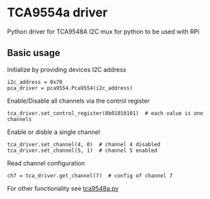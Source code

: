# TCA9554a driver

Python driver for TCA9548A I2C mux for python to be used with RPi

## Basic usage

Initialize by providing devices I2C address

```python3
i2c_address = 0x70
pca_driver = pca9554.Pca9554(i2c_address)
```

Enable/Disable all channels via the control register

```python3
tca_driver.set_control_register(0b01010101)  # each value is one channels
```

Enable or disble a single channel

```python3
tca_driver.set_channel(4, 0)  # channel 4 disabled
tca_driver.set_channel(5, 1)  # channel 5 enabled
```

Read channel configuration

```python3
ch7 = tca_driver.get_channel(7)  # config of channel 7
```

For other functionality see [tca9548a.py](tca9548a.py)
